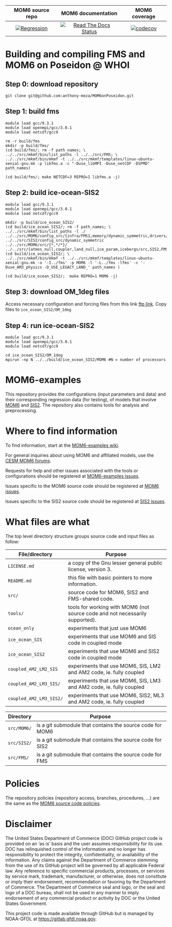 | MOM6 source repo | MOM6 documentation | MOM6 coverage |
|:----------------:|:------------------:|:-------------:|
| [![Regression](https://github.com/NOAA-GFDL/MOM6/actions/workflows/regression.yml/badge.svg)](https://github.com/NOAA-GFDL/MOM6/actions/workflows/regression.yml) | [![Read The Docs Status](https://readthedocs.org/projects/mom6/badge/?version=main)](https://mom6.readthedocs.io/en/main/?badge=main) | [![codecov](https://codecov.io/gh/NOAA-GFDL/MOM6/branch/dev/gfdl/graph/badge.svg?token=uF8SVydCdp)](https://codecov.io/gh/NOAA-GFDL/MOM6) |

# Building and compiling FMS and MOM6 on Poseidon @ WHOI

## Step 0: download repository 

```
git clone git@github.com:anthony-meza/MOM6onPoseidon.git
```


## Step 1: build fms

```
module load gcc/9.3.1 
module load openmpi/gcc/3.0.1
module load netcdf/gcc9

rm -r build/fms
mkdir -p build/fms/
(cd build/fms/; rm -f path_names; \
../../src/mkmf/bin/list_paths -l ../../src/FMS; \
../../src/mkmf/bin/mkmf -t ../../src/mkmf/templates/linux-ubuntu-xenial-gnu.mk -p libfms.a -c "-Duse_libMPI -Duse_netCDF -DSPMD" path_names)

(cd build/fms/; make NETCDF=3 REPRO=1 libfms.a -j)
```
## Step 2: build ice-ocean-SIS2

```
module load gcc/9.3.1
module load openmpi/gcc/3.0.1
module load netcdf/gcc9

mkdir -p build/ice_ocean_SIS2/
(cd build/ice_ocean_SIS2/; rm -f path_names; \
../../src/mkmf/bin/list_paths -l ./ ../../src/MOM6/config_src/{infra/FMS1,memory/dynamic_symmetric,drivers/FMS_cap,external} ../../src/SIS2/config_src/dynamic_symmetric ../../src/MOM6/src/{*,*/*}/ ../../src/{atmos_null,coupler,land_null,ice_param,icebergs/src,SIS2,FMS/coupler,FMS/include}/)
(cd build/ice_ocean_SIS2/; \
../../src/mkmf/bin/mkmf -t ../../src/mkmf/templates/linux-ubuntu-xenial-gnu.mk -o '-I../fms' -p MOM6 -l '-L../fms -lfms' -c '-Duse_AM3_physics -D_USE_LEGACY_LAND_' path_names )

(cd build/ice_ocean_SIS2/;  make REPRO=1 MOM6 -j)
```

## Step 3: download OM_1deg files

Access necessary configuration and forcing files from this link [ftp link](ftp.gfdl.noaa.gov/perm/Alistair.Adcroft/MOM6-testing). Copy files to ```ice_ocean_SIS2/OM_1deg```


## Step 4: run ice-ocean-SIS2

```
module load gcc/9.3.1
module load openmpi/gcc/3.0.1
module load netcdf/gcc9

cd ice_ocean_SIS2/OM_1deg
mpirun -np N ../../build/ice_ocean_SIS2/MOM6 #N = number of processors 
```

# MOM6-examples

This repository provides the configurations (input parameters and data) and their corresponding
regression data (for testing), of models that involve [MOM6](https://github.com/NOAA-GFDL/MOM6)
and [SIS2](https://github.com/NOAA-GFDL/SIS2). The repository also contains tools
for analysis and preprocessing.

# Where to find information

To find information, start at the
[MOM6-examples wiki](https://github.com/NOAA-GFDL/MOM6-examples/wiki).

For general inquiries about using MOM6 and affiliated models, use the
[CESM MOM6 forums](https://bb.cgd.ucar.edu/cesm/forums/mom6.148/).

Requests for help and other issues associated with the tools or configurations
should be registered at
[MOM6-examples issues](https://github.com/NOAA-GFDL/MOM6-examples/issues).

Issues specific to the MOM6 source code should be registered at
[MOM6 issues](https://github.com/NOAA-GFDL/MOM6/issues).

Issues specific to the SIS2 source code should be registered at
[SIS2 issues](https://github.com/NOAA-GFDL/SIS2/issues).

# What files are what

The top level directory structure groups source code and input files as follow:

| File/directory              | Purpose |
| --------------              | ------- |
| ```LICENSE.md```            | a copy of the Gnu lesser general public license, version 3. |
| ```README.md```             | this file with basic pointers to more information. |
| ```src/```                  | source code for MOM6, SIS2 and FMS-shared code. |
| ```tools/```                | tools for working with MOM6 (not source code and not necessarily supported). |
| ```ocean_only```            | experiments that just use MOM6 |
| ```ice_ocean_SIS```         | experiments that use MOM6 and SIS code in coupled mode |
| ```ice_ocean_SIS2```        | experiments that use MOM6 and SIS2 code in coupled mode |
| ```coupled_AM2_LM2_SIS```   | experiments that use MOM6, SIS, LM2 and AM2 code, ie. fully coupled |
| ```coupled_AM2_LM3_SIS/```  | experiments that use MOM6, SIS, LM3 and AM2 code, ie. fully coupled |
| ```coupled_AM2_LM3_SIS2/``` | experiments that use MOM6, SIS2, ML3 and AM2 code, ie. fully coupled |


| Directory            | Purpose |
| ---------            | ------- |
| ```src/MOM6/```      | is a git submodule that contains the source code for MOM6 |
| ```src/SIS2/```      | is a git submodule that contains the source code for SIS2 |
| ```src/FMS/```       | is a git submodule that contains the source code for FMS |

# Policies

The repository policies (repository access, branches, procedures, ...) are the same as the
[MOM6 source code policies](https://github.com/NOAA-GFDL/MOM6-examples/wiki/MOM6-repository-policies).

# Disclaimer

The United States Department of Commerce (DOC) GitHub project code is provided 
on an ‘as is’ basis and the user assumes responsibility for its use. DOC has
relinquished control of the information and no longer has responsibility to
protect the integrity, confidentiality, or availability of the information. Any
claims against the Department of Commerce stemming from the use of its GitHub
project will be governed by all applicable Federal law. Any reference to
specific commercial products, processes, or services by service mark,
trademark, manufacturer, or otherwise, does not constitute or imply their
endorsement, recommendation or favoring by the Department of Commerce. The
Department of Commerce seal and logo, or the seal and logo of a DOC bureau,
shall not be used in any manner to imply endorsement of any commercial product
or activity by DOC or the United States Government.

This project code is made available through GitHub but is managed by NOAA-GFDL
at https://gitlab.gfdl.noaa.gov.
